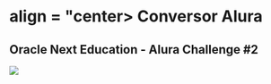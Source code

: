 <h1> align = "center> Conversor Alura </h1>

<h2>Oracle Next Education - Alura Challenge #2</h2>

<p>
<img src="https://img.shields.io/badge/jackson-2.14.2-blue">
</p>
